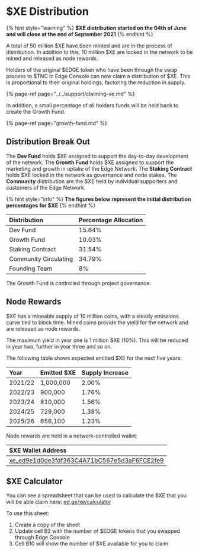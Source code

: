 # $XE Distribution

{% hint style="warning" %}
**$XE distribution started on the 04th of June and will close at the end of September 2021**
{% endhint %}

A total of 50 million $XE have been minted and are in the process of distribution. In addition to this, 10 million $XE are locked in the network to be mined and released as node rewards.

Holders of the original $EDGE token who have been through the swap process to $TNC in Edge Console can now claim a distribution of $XE. This is proportional to their original holdings, factoring the reduction in supply.

{% page-ref page="../../support/claiming-xe.md" %}

In addition, a small percentage of all holders funds will be held back to create the Growth Fund.

{% page-ref page="growth-fund.md" %}

## Distribution Break Out

The **Dev Fund** holds $XE assigned to support the day-to-day development of the network. The **Growth Fund** holds $XE assigned to support the marketing and growth in uptake of the Edge Network. The **Staking Contract** holds $XE locked in the network as governance and node stakes. The **Community** distribution are the $XE held by individual supporters and customers of the Edge Network.

{% hint style="info" %}
**The figures below represent the initial distribution percentages for $XE**
{% endhint %}

| Distribution | Percentage Allocation |
| :--- | :--- |
| Dev Fund | 15.64% |
| Growth Fund | 10.03% |
| Staking Contract | 31.54% |
| Community Circulating | 34.79% |
| Founding Team | 8% |

The Growth Fund is controlled through project governance.

## Node Rewards

$XE has a mineable supply of 10 million coins, with a steady emissions curve tied to block time. Mined coins provide the yield for the network and are released as node rewards.

The maximum yield in year one is 1 million $XE \(10%\). This will be reduced in year two, further in year three and so on.

The following table shows expected emitted $XE for the next five years:

| Year | Emitted $XE | Supply Increase |
| :--- | :--- | :--- |
| 2021/22 | 1,000,000 | 2.00% |
| 2022/23 | 900,000 | 1.76% |
| 2023/24 | 810,000 | 1.56% |
| 2024/25 | 729,000 | 1.38% |
| 2025/26 | 656,100 | 1.23% |

Node rewards are held in a network-controlled wallet:

| $XE Wallet Address |
| :--- |
| [xe\_ed9e1d0de3fdf363C4A71bC567e5d3aF6FCE2fe9](https://xe.network/wallet/xe_ed9e1d0de3fdf363C4A71bC567e5d3aF6FCE2fe9) |

## $XE Calculator

You can see a spreadsheet that can be used to calculate the $XE that you will be able claim here: [ed.ge/xe/calculator](https://ed.ge/xe/calculator)

To use this sheet:

1. Create a copy of the sheet
2. Update cell B2 with the number of $EDGE tokens that you swapped through Edge Console
3. Cell B10 will show the number of $XE available for you to claim

